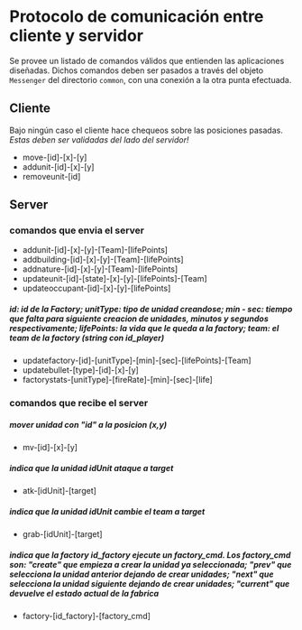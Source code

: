 # Protocolo de comunicación entre cliente y servidor

Se provee un listado de comandos válidos que entienden las aplicaciones diseñadas. Dichos comandos deben ser pasados a través del objeto `Messenger` del directorio `common`, con una conexión a la otra punta efectuada.

## Cliente
Bajo ningún caso el cliente hace chequeos sobre las posiciones pasadas. *Estas deben ser validadas del lado del servidor!*

- move-[id]-[x]-[y]
- addunit-[id]-[x]-[y]
- removeunit-[id]


## Server

### comandos que envia el server
- addunit-[id]-[x]-[y]-[Team]-[lifePoints]
- addbuilding-[id]-[x]-[y]-[Team]-[lifePoints]
- addnature-[id]-[x]-[y]-[Team]-[lifePoints]
- updateunit-[id]-[state]-[x]-[y]-[lifePoints]-[Team]
- updateoccupant-[id]-[x]-[y]-[lifePoints]
##### id: id de la Factory; unitType: tipo de unidad creandose; min - sec: tiempo que falta para siguiente creacion de unidades, minutos y segundos respectivamente; lifePoints: la vida que le queda a la factory; team: el team de la factory (string con id_player)
- updatefactory-[id]-[unitType]-[min]-[sec]-[lifePoints]-[Team]
- updatebullet-[type]-[id]-[x]-[y]
- factorystats-[unitType]-[fireRate]-[min]-[sec]-[life]

### comandos que recibe el server
##### mover unidad con "id" a la posicion (x,y)
- mv-[id]-[x]-[y]
##### indica que la unidad idUnit ataque a target
- atk-[idUnit]-[target]
##### indica que la unidad idUnit cambie el team a target
- grab-[idUnit]-[target]
##### indica que la factory id_factory ejecute un factory_cmd. Los factory_cmd son: "create" que empieza a crear la unidad ya seleccionada; "prev" que selecciona la unidad anterior dejando de crear unidades; "next" que selecciona la unidad siguiente dejando de crear unidades; "current" que devuelve el estado actual de la fabrica
- factory-[id_factory]-[factory_cmd]